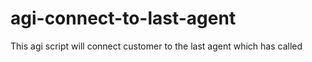 # agi-connect-to-last-agent
This agi script will connect customer to the last agent which has called
